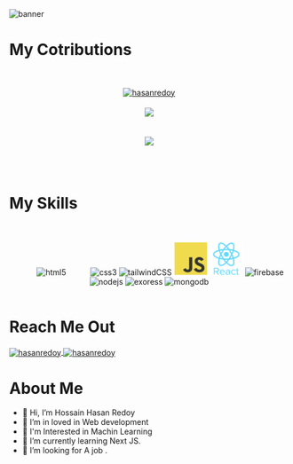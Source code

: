 
<img src="https://i.postimg.cc/W306P17g/web-developer-background.jpg" alt="banner" width="1000" height="400"/>


# My Cotributions 
<br>
<p align=center>
  <div align=center>
    <a href="https://github.com/denvercoder1/github-readme-streak-stats" title="Go to Source">
      <img align="center" width=700  src="https://streak-stats.demolab.com/?user=hasanredoy&theme=react&border=61dafb&hide_border=true" alt="hasanredoy" />
    </a>
  <br><br>
    <a href="https://github.com/anuraghazra/github-readme-stats" title="Go to Source">
      <img align="center" width=700  src="https://github-readme-stats.vercel.app/api?username=hasanredoy&show_icons=true&theme=react&border_color=61dafb&hide_border=true" />
    </a>
  </div>
  <br><br>
  <div align=center>
    <a href="https://github.com/anuraghazra/github-readme-stats">
      <img width=700  align="center" src="https://github-readme-stats.vercel.app/api/top-langs/?username=hasanredoy&hide=c%23,powershell,Mathematica,Ruby,Objective-C,Objective-C%2b%2b,Cuda&title_color=61dafb&text_color=ffffff&icon_color=61dafb&bg_color=20232a&langs_count=8&layout=compact&border_color=61dafb&hide_border=true&size_weight=0.5&count_weight=0.5" />
    </a>
  </div>
 
</p>
  <br><br>

# My Skills 
<div  align="center">
 <br><br>
  <img style="margin:0 40px;" src="https://i.postimg.cc/k45nrvG4/317755-badge-html-html5-achievement-award-icon.png" alt="html5" width="60" height="60"/>

 <img src="https://i.postimg.cc/cCnGZ9Ss/4202020-css3-html-logo-social-social-media-icon.png" alt="css3" width="60" height="60"/>
 <img src="https://i.postimg.cc/CLgFM4yY/G0-R0sj-HH-400x400.jpg" alt="tailwindCSS" width="60" height="60"/>
 
<img src="https://raw.githubusercontent.com/devicons/devicon/master/icons/javascript/javascript-original.svg" alt="javascript" width="60" height="60"/>
<img src="https://raw.githubusercontent.com/devicons/devicon/master/icons/react/react-original-wordmark.svg" alt="react" width="60" height="60"/> 
<img src="https://www.vectorlogo.zone/logos/firebase/firebase-icon.svg" alt="firebase" width="60" height="60"/>
<img src="https://i.postimg.cc/q751QQc3/node-js-tutorial.webp" alt="nodejs" width="60" height="60"/>
<img src="https://i.postimg.cc/QMs5p7Wr/images-removebg-preview-2.png" alt="exoress" width="60" height="60"/>
<img src="https://i.postimg.cc/j2yHC9PZ/mongodb-logo-removebg-preview.png" alt="mongodb" width="60" height="60"/>
<br><br>
</div>



# Reach Me Out 

  <a href="https://www.linkedin.com/in/hossain-hasan-redoy/" title="Go to Source">
      <img align="center" width=40  src="https://store-images.s-microsoft.com/image/apps.31120.9007199266245564.44dc7699-748d-4c34-ba5e-d04eb48f7960.bc4172bd-63f0-455a-9acd-5457f44e4473" alt="hasanredoy" />
    </a>
  <a href="https://www.facebook.com/profile.php?id=61561249570802" title="Go to Source">
      <img align="center" width=40  src="https://store-images.s-microsoft.com/image/apps.30645.9007199266245907.cb06f1f9-9154-408e-b4ef-d19f2325893b.ac3b465e-4384-42a8-9142-901c0405e1bc" alt="hasanredoy" />
    </a>



  

# About Me 
- 👋 Hi, I’m Hossain Hasan Redoy 
- 🤍 I’m in loved in Web development
- 👀 I'm Interested in Machin Learning 
- 🌱 I’m currently learning Next JS.
- 💞️ I’m looking for A job .


